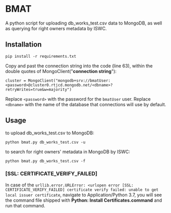 # BMAT
A python script for uploading db_works_test.csv data to MongoDB, as well as querying for right owners metadata by ISWC.
## Installation
```
pip install -r requirements.txt
```
Copy and past the connection string into the code (line 63), within the double quotes of MongoClient("**connection string**"):
```
cluster = MongoClient("mongodb+srv://bmatUser:<password>@cluster0.rtjcd.mongodb.net/<dbname>?retryWrites=true&w=majority")
```
Replace ```<password>``` with the password for the ```bmatUser``` user. Replace ```<dbname>``` with the name of the database that connections will use by default.
## Usage
to upload db_works_test.csv to MongoDB:
```
python bmat.py db_works_test.csv -u
```
to search for right owners' metadata in MongoDB by ISWC:
```
python bmat.py db_works_test.csv -f
```
### [SSL: CERTIFICATE_VERIFY_FAILED]
In case of the `urllib.error.URLError: <urlopen error [SSL: CERTIFICATE_VERIFY_FAILED] certificate verify failed: unable to get local issuer certificate`, navigate to Application/Python 3.7, you will see the command file shipped with **Python: Install Certificates.command** and run that command.
